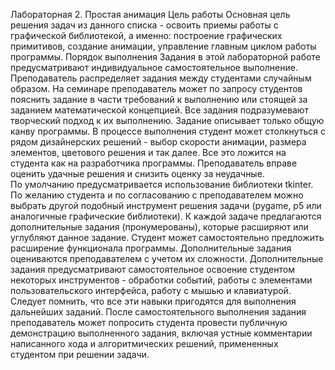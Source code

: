 Лабораторная 2. Простая анимация
Цель работы
Основная цель решения задач из данного списка - освоить приемы работы с графической библиотекой, а именно: построение графических примитивов, создание анимации, управление главным циклом работы программы. 
Порядок выполнения
Задания в этой лабораторной работе предусматривают индивидуальное самостоятельное выполнение. Преподаватель распределяет задания между студентами случайным образом. На семинаре преподаватель может по запросу студентов пояснить задание в части требований к выполнению или стоящей за заданием математической концепцией.
Все задания подразумевают творческий подход к их выполнению. Задание описывает только общую канву программы. В процессе выполнения студент может столкнуться с рядом дизайнерских решений - выбор скорости анимации, размера элементов, цветового решения и так далее. Все это ложится на студента как на разработчика программы. Преподаватель вправе оценить удачные решения и снизить оценку за неудачные.  
По умолчанию предусматривается использование библиотеки tkinter. По желанию студента и по согласованию с преподавателем можно выбрать другой подобный инструмент решения задачи (pygame, p5 или аналогичные графические библиотеки).
К каждой задаче предлагаются дополнительные задания (пронумерованы), которые расширяют или углубляют данное задание. Студент может самостоятельно предложить расширение функционала программы. Дополнительные задания оцениваются преподавателем с учетом их сложности.
Дополнительные задания предусматривают самостоятельное освоение студентом некоторых инструментов - обработки событий, работы с элементами пользовательского интерфейса, работу с мышью и клавиатурой. Следует помнить, что все эти навыки пригодятся для выполнения дальнейших заданий. 
После самостоятельного выполнения задания преподаватель может попросить студента провести публичную демонстрацию выполненного задания, включая устные комментарии написанного хода и алгоритмических решений, примененных студентом при решении задачи.
